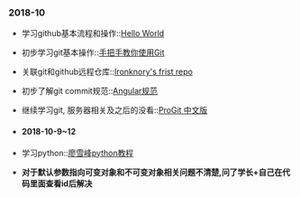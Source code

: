 ### 2018-10

* 学习github基本流程和操作::[Hello World](https://guides.github.com/activities/hello-world/)

* 初步学习git基本操作::[手把手教你使用Git](https://blog.csdn.net/mango9126/article/details/68946439)

* 关联git和github远程仓库::[Ironknory's frist repo](https://github.com/Ironknory/hello-world)

* 初步了解git commit规范::[Angular规范](https://github.com/angular/angular/blob/master/CONTRIBUTING.md#-commit-message-guidelines)

* 继续学习git, 服务器相关及之后的没看::[ProGit 中文版](NULL)

* #### 2018-10-9~12

* 学习python::[廖雪峰python教程](https://www.liaoxuefeng.com/wiki/0014316089557264a6b348958f449949df42a6d3a2e542c000)

* **对于默认参数指向可变对象和不可变对象相关问题不清楚,问了学长+自己在代码里面查看id后解决**
